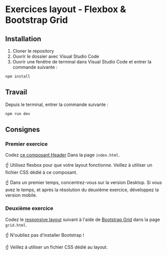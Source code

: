 # Exercices layout - Flexbox & Bootstrap Grid

## Installation

1. Cloner le repository
2. Ouvrir le dossier avec Visual Studio Code
3. Ouvrir une fenêtre de terminal dans Visual Studio Code et entrer la commande suivante :

```bash
npm install
```

## Travail

Depuis le terminal, entrer la commande suivante :

```bash
npm run dev
```

## Consignes

### Premier exercice

Codez [ce composant Header](https://www.figma.com/design/5f0NdESDxIKLXNxyMLg57u/Exercice-layout---Flexbox?node-id=0-1&m=dev&t=KYUTqf59AVLYzOqa-1) Dans la page `index.html`.

☝️ Utilisez flexbox pour que votre layout fonctionne. Veillez à utiliser un fichier CSS dédié à ce composant.

☝️ Dans un premier temps, concentrez-vous sur la version Desktop. Si vous avez le temps, et après la résolution du deuxième exercice, développez la version mobile.

### Deuxième exercice

Codez le [responsive layout](https://www.figma.com/design/5f0NdESDxIKLXNxyMLg57u/Exercices-layout?node-id=1-66&m=dev) suivant à l'aide de [Bootstrap Grid](https://getbootstrap.com/docs/5.3/layout/grid/) dans la page `grid.html`.

☝️ N'oubliez pas d'installer Bootstrap !

☝️ Veillez à utiliser un fichier CSS dédié au layout.
